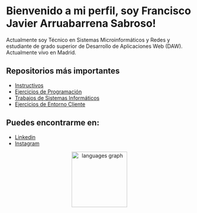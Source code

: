 # Bienvenido a mi perfil, soy Francisco Javier Arruabarrena Sabroso!

Actualmente soy Técnico en Sistemas Microinformáticos y Redes y estudiante de grado superior de Desarrollo de Aplicaciones Web (DAW). Actualmente vivo en Madrid.

## Repositorios más importantes

- [Instructivos](https://github.com/jarasa03/Instructivos)
- [Ejercicios de Programación](https://github.com/jarasa03/Trabajos-Programacion)
- [Trabajos de Sistemas Informáticos](https://github.com/jarasa03/Trabajos-Sistemas-Informaticos)
- [Ejercicios de Entorno Cliente](https://github.com/jarasa03/Ejercicios-Entorno_Cliente)

## Puedes encontrarme en:

- [Linkedin](https://www.linkedin.com/in/javierarrua/)
- [Instagram](https://www.instagram.com/jarasa03/?next=%2F&hl=es)

<div align="center">
  <img src="https://github-readme-stats.vercel.app/api/top-langs?username=jarasa03&locale=en&hide_title=false&layout=compact&card_width=320&langs_count=5&theme=dracula&hide_border=false&order=2" height="150" alt="languages graph"/>
</div>
